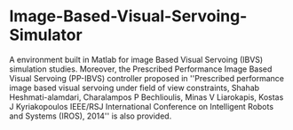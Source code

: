 # Image-Based-Visual-Servoing-Simulator
A environment built in Matlab for image Based Visual Servoing (IBVS) simulation studies. Moreover, the Prescribed Performance Image Based Visual Servoing (PP-IBVS) controller proposed in ''Prescribed performance image based visual servoing under field of view constraints, Shahab Heshmati-alamdari, Charalampos P Bechlioulis, Minas V Liarokapis, Kostas J Kyriakopoulos IEEE/RSJ International Conference on Intelligent Robots and Systems (IROS), 2014'' is also provided.
